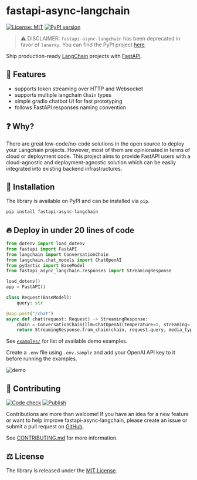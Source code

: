 # fastapi-async-langchain

[![License: MIT](https://img.shields.io/badge/License-MIT-yellow.svg)](https://github.com/ajndkr/fastapi-async-langchain/blob/main/LICENSE)
[![PyPI version](https://badge.fury.io/py/fastapi-async-langchain.svg)](https://pypi.org/project/fastapi-async-langchain/)

> ⚠️ DISCLAIMER: `fastapi-async-langchain` has been deprecated in favor of `lanarky`. You can find the PyPI project [here](https://pypi.org/project/lanarky/).

Ship production-ready [LangChain](https://github.com/hwchase17/langchain) projects with
[FastAPI](https://github.com/tiangolo/fastapi).

## 🚀 Features

- supports token streaming over HTTP and Websocket
- supports multiple langchain `Chain` types
- simple gradio chatbot UI for fast prototyping
- follows FastAPI responses naming convention

## ❓ Why?

There are great low-code/no-code solutions in the open source to deploy your Langchain projects. However,
most of them are opinionated in terms of cloud or deployment code. This project aims to provide FastAPI users
with a cloud-agnostic and deployment-agnostic solution which can be easily integrated into existing
backend infrastructures.

## 💾 Installation

The library is available on PyPI and can be installed via `pip`.

```bash
pip install fastapi-async-langchain
```

## 🔥 Deploy in under 20 lines of code

```python
from dotenv import load_dotenv
from fastapi import FastAPI
from langchain import ConversationChain
from langchain.chat_models import ChatOpenAI
from pydantic import BaseModel
from fastapi_async_langchain.responses import StreamingResponse

load_dotenv()
app = FastAPI()

class Request(BaseModel):
    query: str

@app.post("/chat")
async def chat(request: Request) -> StreamingResponse:
    chain = ConversationChain(llm=ChatOpenAI(temperature=0, streaming=True), verbose=True)
    return StreamingResponse.from_chain(chain, request.query, media_type="text/event-stream")
```

See [`examples/`](https://github.com/ajndkr/fastapi-async-langchain/blob/main/examples/README.md) for list of available demo examples.

Create a `.env` file using `.env.sample` and add your OpenAI API key to it
before running the examples.

![demo](https://raw.githubusercontent.com/ajndkr/fastapi-async-langchain/main/assets/demo.gif)

## 🤝 Contributing

[![Code check](https://github.com/ajndkr/fastapi-async-langchain/actions/workflows/code-check.yaml/badge.svg)](https://github.com/ajndkr/fastapi-async-langchain/actions/workflows/code-check.yaml)
[![Publish](https://github.com/ajndkr/fastapi-async-langchain/actions/workflows/publish.yaml/badge.svg)](https://github.com/ajndkr/fastapi-async-langchain/actions/workflows/publish.yaml)

Contributions are more than welcome! If you have an idea for a new feature or want to help improve fastapi-async-langchain, please create an issue or submit a pull request
on [GitHub](https://github.com/ajndkr/fastapi-async-langchain).

See [CONTRIBUTING.md](./CONTRIBUTING.md) for more information.

## ⚖️ License

The library is released under the [MIT License](https://github.com/ajndkr/fastapi-async-langchain/blob/main/LICENSE).
